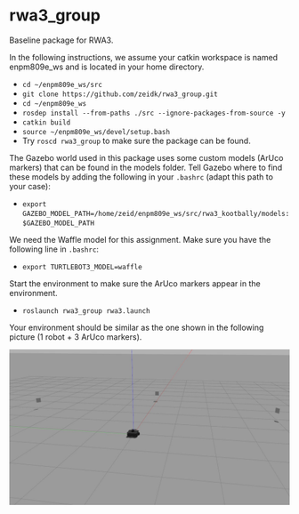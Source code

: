 # rwa3_group
Baseline package for RWA3.

In the following instructions, we assume your catkin workspace is named enpm809e_ws and is located in your home directory.

- `cd ~/enpm809e_ws/src`
- `git clone https://github.com/zeidk/rwa3_group.git`
- `cd ~/enpm809e_ws`
- `rosdep install --from-paths ./src --ignore-packages-from-source -y`
- `catkin build`
- `source ~/enpm809e_ws/devel/setup.bash`
- Try `roscd rwa3_group` to make sure the package can be found.

The Gazebo world used in this package uses some custom models (ArUco markers) that can be found in the models folder. Tell Gazebo where to find these models by adding the following in your `.bashrc` (adapt this path to your case):
- `export GAZEBO_MODEL_PATH=/home/zeid/enpm809e_ws/src/rwa3_kootbally/models:$GAZEBO_MODEL_PATH`

We need the Waffle model for this assignment. Make sure you have the following line in `.bashrc`:
- `export TURTLEBOT3_MODEL=waffle`

Start the environment to make sure the ArUco markers appear in the environment.
- `roslaunch rwa3_group rwa3.launch`

Your environment should be similar as the one shown in the following picture (1 robot + 3 ArUco markers).

![RWA3 World](figure/rwa3_world.jpg)
